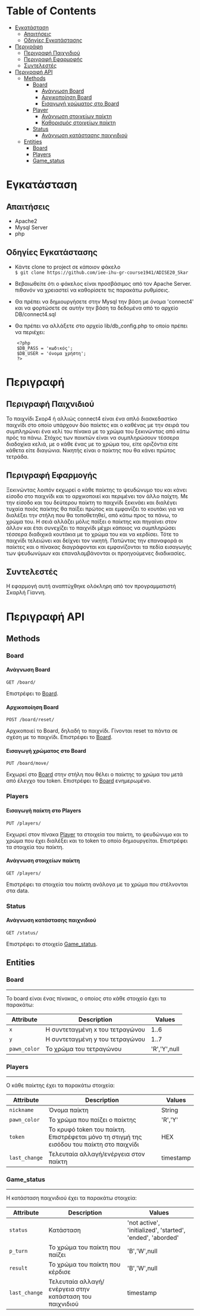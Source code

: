 Table of Contents
=================
   * [Εγκατάσταση](#εγκατάσταση)
      * [Απαιτήσεις](#απαιτήσεις)
      * [Οδηγίες Εγκατάστασης](#οδηγίες-εγκατάστασης)
   * [Περιγράφη](#περιγραφή)
      * [Περιγραφή Παιχνιδιού](#περιγραφή-παιχνιδιού)
      * [Περιγραφή Εφαρμοφής](#περιγραφή-εφαρμογής)
      * [Συντελεστές](#Συντελεστές)
   * [Περιγραφή API](#περιγραφή-api)
      * [Methods](#methods)
         * [Board](#board)
            * [Ανάγνωση Board](#ανάγνωση-board)
            * [Αρχικοποίηση Board](#αρχικοποίηση-board)
            * [Εισαγωγή χρώματος στο Board](#εισαγωγή-χρώματος-στο-board)
         * [Player](#player)
            * [Ανάγνωση στοιχείων παίκτη](#ανάγνωση-στοιχείων-παίκτη)
            * [Καθορισμός στοιχείων παίκτη](#καθορισμός-στοιχείων-παίκτη)
         * [Status](#status)
            * [Ανάγνωση κατάστασης παιχνιδιού](#ανάγνωση-κατάστασης-παιχνιδιού)
      * [Entities](#entities)
         * [Board](#board-1)
         * [Players](#players)
         * [Game_status](#game_status)



# Εγκατάσταση

## Απαιτήσεις

* Apache2
* Mysql Server
* php

## Οδηγίες Εγκατάστασης

* Κάντε clone το project σε κάποιον φάκελο <br/>
  `$ git clone https://github.com/iee-ihu-gr-course1941/ADISE20_Skar`

 * Βεβαιωθείτε ότι ο φάκελος είναι προσβάσιμος από τον Apache Server. πιθανόν να χρειαστεί να καθορίσετε τις παρακάτω ρυθμίσεις.

 * Θα πρέπει να δημιουργήσετε στην Mysql την βάση με όνομα 'connect4' και να φορτώσετε σε αυτήν την βάση τα δεδομένα από το αρχείο DB/connect4.sql

 * Θα πρέπει να αλλάξετε στο αρχείο lib/db_config.php το οποίο πρέπει να περιέχει:
```
    <?php
	$DB_PASS = 'κωδικός';
	$DB_USER = 'όνομα χρήστη';
    ?>
```



# Περιγραφή

## Περιγραφή Παιχνιδιού

Το παιχνίδι Σκορ4 ή αλλιώς connect4 είναι ένα απλό διασκεδαστίκο παιχνίδι στο οποίο υπάρχουν δύο παίκτες και ο καθένας με την σειρά του συμπληρώνει ένα κελί του πίνακα με το χρώμα του ξεκινώντας από κάτω πρός τα πάνω. Στόχος των παικτών είναι να συμπληρώσουν τέσσερα διαδοχίκα κελιά, με ο κάθε ένας με το χρώμα του, είτε οριζόντια είτε κάθετα είτε διαγώνια. Νικητής είναι ο παίκτης που θα κάνει πρώτος τετράδα.

## Περιγραφή Εφαρμογής

Ξεκινώντας λοιπόν εκχωρεί ο κάθε παίκτης το ψευδώνυμο του και κάνει είσοδο στο παιχνίδι και το αρχικοποιεί και περιμένει τον άλλο παίχτη. Με την είσοδο και του δεύτερου παίκτη το παιχνίδι ξεκινάει και διαλέγει τυχαία ποιός παίκτης θα παίξει πρώτος και εμφανίζει το κουτάκι για να διαλέξει την στήλη που θα τοποθετηθεί, από κάτω προς τα πάνω, το χρώμα του. Η σειά αλλάζει μόλις παίξει ο παίκτης και πηγαίνει στον άλλον και έτσι συνεχίζει το παιχνίδι μέχρι κάποιος να συμπληρώσει τέσσερα διαδιχικά κουτάκια με το χρώμα του και να κερδίσει. Τότε το παιχνίδι τελειώνει και δείχνει τον νικητή. Πατώντας την επαναφορά οι παίκτες και ο πίνακας διαγράφονται και εμφανίζονται τα πεδία εισαγωγής των ψευδωνύμων και επαναλαμβάνονται οι προηγούμενες διαδικασίες. 

## Συντελεστές
Η εφαρμογή αυτή αναπτύχθηκε ολόκληρη από τον προγραμματιστή Σκαρλή Γίαννη.

# Περιγραφή API

## Methods

### Board
#### Ανάγνωση Board

```
GET /board/
```

Επιστρέφει το [Board](#Board).

#### Αρχικοποίηση Board

```
POST /board/reset/
```

Αρχικοποιεί το Board, δηλαδή το παιχνίδι. Γίνονται reset τα πάντα σε σχέση με το παιχνίδι.
Επιστρέφει το [Board](#Board).

#### Εισαγωγή χρώματος στο Board

```
PUT /board/move/
```

Εκχωρεί στο [Board](#Board) στην στήλη που θέλει ο παίκτης το χρώμα του μετά από έλεγχο του token. Επιστρέφει το [Board](#Board) ενημερωμένο.


### Players
#### Εισαγωγή παίκτη στο Players

```
PUT /players/
```

Εκχωρεί στον πίνακα [Player](#player) τα στοιχεία του παίκτη,
το ψευδώνυμο και το χρώμα που έχει διαλέξει και το token το οποίο δημιουργείται. Επιστρέφει τα στοιχεία του παίκτη.

#### Ανάγνωση στοιχείων παίκτη

```
GET /players/
```

Επιστρέφει τα στοιχεία του παίκτη ανάλογα με το χρώμα που στέλνονται στα data.

### Status
#### Ανάγνωση κατάστασης παιχνιδιού

```
GET /status/
```

Επιστρέφει το στοιχείο [Game_status](#Game_status).


## Entities


### Board
---------

Το board είναι ένας πίνακας, ο οποίος στο κάθε στοιχείο έχει τα παρακάτω:


| Attribute                | Description                                  | Values                              |
| ------------------------ | -------------------------------------------- | ----------------------------------- |
| `x`                      | H συντεταγμένη x του τετραγώνου              | 1..6                                |
| `y`                      | H συντεταγμένη y του τετραγώνου              | 1..7                                |
| `pawn_color`             | To χρώμα του τετραγώνου                      | 'R','Y',null                        |


### Players
---------

O κάθε παίκτης έχει τα παρακάτω στοιχεία:


| Attribute                | Description                                  | Values                              |
| ------------------------ | -------------------------------------------- | ----------------------------------- |
| `nickname`               | Όνομα παίκτη                                 | String                              |
| `pawn_color`            | To χρώμα που παίζει ο παίκτης                | 'R','Y'                             |
| `token  `                | To κρυφό token του παίκτη. Επιστρέφεται μόνο τη στιγμή της εισόδου του παίκτη στο παιχνίδι | HEX |
| `last_change`             |Τελευταία αλλαγή/ενέργεια στον παίκτη         | timestamp |

### Game_status
---------

H κατάσταση παιχνιδιού έχει τα παρακάτω στοιχεία:


| Attribute                | Description                                  | Values                              |
| ------------------------ | -------------------------------------------- | ----------------------------------- |
| `status  `               | Κατάσταση             | 'not active', 'initialized', 'started', 'ended', 'aborded'     |
| `p_turn`                 | To χρώμα του παίκτη που παίζει        | 'B','W',null                              |
| `result`                 |  To χρώμα του παίκτη που κέρδισε |'B','W',null                              |
| `last_change`            | Τελευταία αλλαγή/ενέργεια στην κατάσταση του παιχνιδιού         | timestamp |
